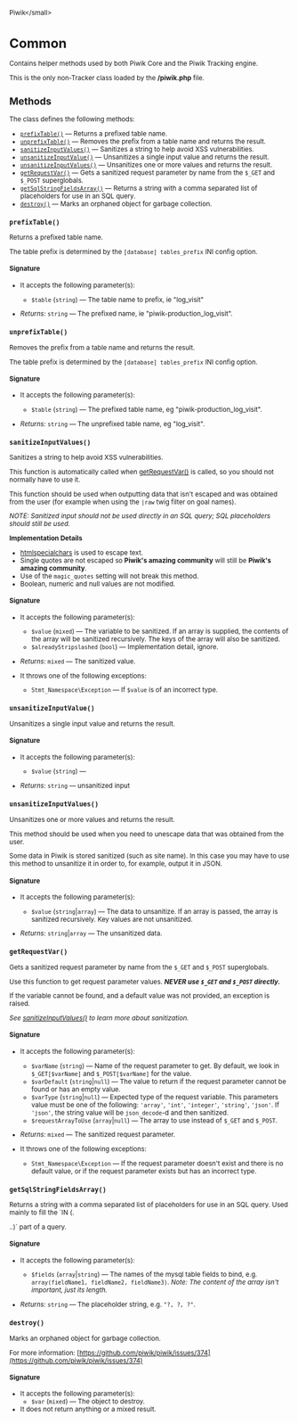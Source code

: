 <small>Piwik\</small>

Common
======

Contains helper methods used by both Piwik Core and the Piwik Tracking engine.

This is the only non-Tracker class loaded by the **\/piwik.php** file.

Methods
-------

The class defines the following methods:

- [`prefixTable()`](#prefixtable) &mdash; Returns a prefixed table name.
- [`unprefixTable()`](#unprefixtable) &mdash; Removes the prefix from a table name and returns the result.
- [`sanitizeInputValues()`](#sanitizeinputvalues) &mdash; Sanitizes a string to help avoid XSS vulnerabilities.
- [`unsanitizeInputValue()`](#unsanitizeinputvalue) &mdash; Unsanitizes a single input value and returns the result.
- [`unsanitizeInputValues()`](#unsanitizeinputvalues) &mdash; Unsanitizes one or more values and returns the result.
- [`getRequestVar()`](#getrequestvar) &mdash; Gets a sanitized request parameter by name from the `$_GET` and `$_POST` superglobals.
- [`getSqlStringFieldsArray()`](#getsqlstringfieldsarray) &mdash; Returns a string with a comma separated list of placeholders for use in an SQL query.
- [`destroy()`](#destroy) &mdash; Marks an orphaned object for garbage collection.

<a name="prefixtable" id="prefixtable"></a>
<a name="prefixTable" id="prefixTable"></a>
### `prefixTable()`

Returns a prefixed table name.

The table prefix is determined by the `[database] tables_prefix` INI config
option.

#### Signature

-  It accepts the following parameter(s):
    - `$table` (`string`) &mdash;
       The table name to prefix, ie "log_visit"

- *Returns:*  `string` &mdash;
    The prefixed name, ie "piwik-production_log_visit".

<a name="unprefixtable" id="unprefixtable"></a>
<a name="unprefixTable" id="unprefixTable"></a>
### `unprefixTable()`

Removes the prefix from a table name and returns the result.

The table prefix is determined by the `[database] tables_prefix` INI config
option.

#### Signature

-  It accepts the following parameter(s):
    - `$table` (`string`) &mdash;
       The prefixed table name, eg "piwik-production_log_visit".

- *Returns:*  `string` &mdash;
    The unprefixed table name, eg "log_visit".

<a name="sanitizeinputvalues" id="sanitizeinputvalues"></a>
<a name="sanitizeInputValues" id="sanitizeInputValues"></a>
### `sanitizeInputValues()`

Sanitizes a string to help avoid XSS vulnerabilities.

This function is automatically called when [getRequestVar()](/api-reference/Piwik/Common#getrequestvar) is called,
so you should not normally have to use it.

This function should be used when outputting data that isn't escaped and was
obtained from the user (for example when using the `|raw` twig filter on goal names).

_NOTE: Sanitized input should not be used directly in an SQL query; SQL placeholders
should still be used._

**Implementation Details**

- [htmlspecialchars](http://php.net/manual/en/function.htmlspecialchars.php) is used to escape text.
- Single quotes are not escaped so **Piwik's amazing community** will still be
  **Piwik's amazing community**.
- Use of the `magic_quotes` setting will not break this method.
- Boolean, numeric and null values are not modified.

#### Signature

-  It accepts the following parameter(s):
    - `$value` (`mixed`) &mdash;
       The variable to be sanitized. If an array is supplied, the contents of the array will be sanitized recursively. The keys of the array will also be sanitized.
    - `$alreadyStripslashed` (`bool`) &mdash;
       Implementation detail, ignore.

- *Returns:*  `mixed` &mdash;
    The sanitized value.
- It throws one of the following exceptions:
    - `Stmt_Namespace\Exception` &mdash; If `$value` is of an incorrect type.

<a name="unsanitizeinputvalue" id="unsanitizeinputvalue"></a>
<a name="unsanitizeInputValue" id="unsanitizeInputValue"></a>
### `unsanitizeInputValue()`

Unsanitizes a single input value and returns the result.

#### Signature

-  It accepts the following parameter(s):
    - `$value` (`string`) &mdash;
      

- *Returns:*  `string` &mdash;
    unsanitized input

<a name="unsanitizeinputvalues" id="unsanitizeinputvalues"></a>
<a name="unsanitizeInputValues" id="unsanitizeInputValues"></a>
### `unsanitizeInputValues()`

Unsanitizes one or more values and returns the result.

This method should be used when you need to unescape data that was obtained from
the user.

Some data in Piwik is stored sanitized (such as site name). In this case you may
have to use this method to unsanitize it in order to, for example, output it in JSON.

#### Signature

-  It accepts the following parameter(s):
    - `$value` (`string`|`array`) &mdash;
       The data to unsanitize. If an array is passed, the array is sanitized recursively. Key values are not unsanitized.

- *Returns:*  `string`|`array` &mdash;
    The unsanitized data.

<a name="getrequestvar" id="getrequestvar"></a>
<a name="getRequestVar" id="getRequestVar"></a>
### `getRequestVar()`

Gets a sanitized request parameter by name from the `$_GET` and `$_POST` superglobals.

Use this function to get request parameter values. **_NEVER use `$_GET` and `$_POST` directly._**

If the variable cannot be found, and a default value was not provided, an exception is raised.

_See [sanitizeInputValues()](/api-reference/Piwik/Common#sanitizeinputvalues) to learn more about sanitization._

#### Signature

-  It accepts the following parameter(s):
    - `$varName` (`string`) &mdash;
       Name of the request parameter to get. By default, we look in `$_GET[$varName]` and `$_POST[$varName]` for the value.
    - `$varDefault` (`string`|`null`) &mdash;
       The value to return if the request parameter cannot be found or has an empty value.
    - `$varType` (`string`|`null`) &mdash;
       Expected type of the request variable. This parameters value must be one of the following: `'array'`, `'int'`, `'integer'`, `'string'`, `'json'`. If `'json'`, the string value will be `json_decode`-d and then sanitized.
    - `$requestArrayToUse` (`array`|`null`) &mdash;
       The array to use instead of `$_GET` and `$_POST`.

- *Returns:*  `mixed` &mdash;
    The sanitized request parameter.
- It throws one of the following exceptions:
    - `Stmt_Namespace\Exception` &mdash; If the request parameter doesn&#039;t exist and there is no default value, or if the request parameter
                  exists but has an incorrect type.

<a name="getsqlstringfieldsarray" id="getsqlstringfieldsarray"></a>
<a name="getSqlStringFieldsArray" id="getSqlStringFieldsArray"></a>
### `getSqlStringFieldsArray()`

Returns a string with a comma separated list of placeholders for use in an SQL query. Used mainly
to fill the `IN (.

..)` part of a query.

#### Signature

-  It accepts the following parameter(s):
    - `$fields` (`array`|`string`) &mdash;
       The names of the mysql table fields to bind, e.g. `array(fieldName1, fieldName2, fieldName3)`. _Note: The content of the array isn't important, just its length._

- *Returns:*  `string` &mdash;
    The placeholder string, e.g. `"?, ?, ?"`.

<a name="destroy" id="destroy"></a>
<a name="destroy" id="destroy"></a>
### `destroy()`

Marks an orphaned object for garbage collection.

For more information: [https://github.com/piwik/piwik/issues/374](https://github.com/piwik/piwik/issues/374)

#### Signature

-  It accepts the following parameter(s):
    - `$var` (`mixed`) &mdash;
       The object to destroy.
- It does not return anything or a mixed result.

